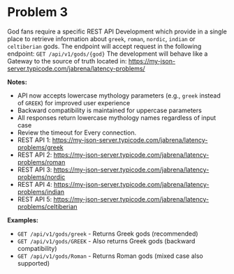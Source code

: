 # Problem 3

God fans require a specific REST API Development which provide in a single place to retrieve information about `greek`, `roman`, `nordic`, `indian` or `celtiberian` gods.
The endpoint will accept request in the following endpoint: `GET /api/v1/gods/{god}`
The development will behave like a Gateway to the source of truth located in: https://my-json-server.typicode.com/jabrena/latency-problems/

**Notes:**

- API now accepts lowercase mythology parameters (e.g., `greek` instead of `GREEK`) for improved user experience
- Backward compatibility is maintained for uppercase parameters
- All responses return lowercase mythology names regardless of input case
- Review the timeout for Every connection.
- REST API 1: https://my-json-server.typicode.com/jabrena/latency-problems/greek
- REST API 2: https://my-json-server.typicode.com/jabrena/latency-problems/roman
- REST API 3: https://my-json-server.typicode.com/jabrena/latency-problems/nordic
- REST API 4: https://my-json-server.typicode.com/jabrena/latency-problems/indian
- REST API 5: https://my-json-server.typicode.com/jabrena/latency-problems/celtiberian

**Examples:**

- `GET /api/v1/gods/greek` - Returns Greek gods (recommended)
- `GET /api/v1/gods/GREEK` - Also returns Greek gods (backward compatibility)
- `GET /api/v1/gods/Roman` - Returns Roman gods (mixed case also supported)

